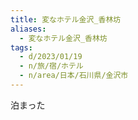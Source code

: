 ```yaml
---
title: 変なホテル金沢_香林坊
aliases:
  - 変なホテル金沢_香林坊
tags:
  - d/2023/01/19
  - n/旅/宿/ホテル
  - n/area/日本/石川県/金沢市
---
```



泊まった

